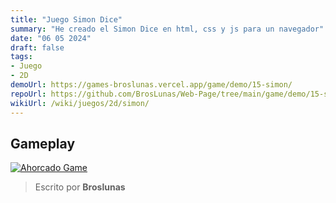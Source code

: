 ```yaml
---
title: "Juego Simon Dice"
summary: "He creado el Simon Dice en html, css y js para un navegador"
date: "06 05 2024"
draft: false
tags:
- Juego
- 2D
demoUrl: https://games-broslunas.vercel.app/game/demo/15-simon/
repoUrl: https://github.com/BrosLunas/Web-Page/tree/main/game/demo/15-simon/
wikiUrl: /wiki/juegos/2d/simon/
---
```


## Gameplay
[![Ahorcado Game](/img/games/simon.png)](/video/gameplay/simon.mp4)

> Escrito por **Broslunas**